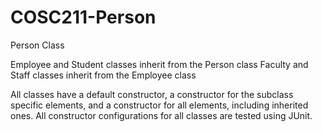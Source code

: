 # COSC211-Person
Person Class

Employee and Student classes inherit from the Person class
Faculty and Staff classes inherit from the Employee class

All classes have a default constructor, a constructor for the subclass specific elements, and a constructor for all elements, including inherited ones.
All constructor configurations for all classes are tested using JUnit.
